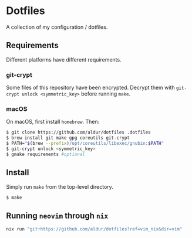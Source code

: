 # Dotfiles

A collection of my configuration / dotfiles.

## Requirements

Different platforms have different requirements.

### git-crypt

Some files of this repository have been encrypted.
Decrypt them with `git-crypt unlock <symmetric_key>` before running `make`.

### macOS

On macOS, first install `homebrew`. Then:

```bash
$ git clone https://github.com/aldur/dotfiles .dotfiles
$ brew install git make gpg coreutils git-crypt
$ PATH="$(brew --prefix)/opt/coreutils/libexec/gnubin:$PATH"
$ git-crypt unlock <symmetric_key>
$ gmake requirements #optional
```

## Install

Simply run `make` from the top-level directory.

```bash
$ make
```

## Running `neovim` through `nix`

```bash
nix run "git+https://github.com/aldur/dotfiles?ref=vim_nix&dir=vim"
```

